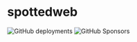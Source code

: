 # spottedweb
![GitHub deployments](https://img.shields.io/github/deployments/SpottedTrouble/friendly-funkin/github-pages?label=Website%20Status&style=plastic) ![GitHub Sponsors](https://img.shields.io/github/sponsors/SpottedTrouble?style=plastic)
